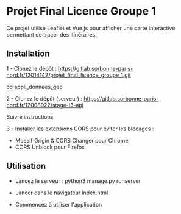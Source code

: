 # Projet Final Licence Groupe 1

Ce projet utilise Leaflet et Vue.js pour afficher une carte interactive permettant de tracer des itinéraires.

## Installation
1 - Clonez le dépôt : 
https://gitlab.sorbonne-paris-nord.fr/12014142/projet_final_licence_groupe_1.git

cd appli_donnees_geo


2 - Clonez le dépôt (serveur) :
https://gitlab.sorbonne-paris-nord.fr/12008922/stage-l3-api

Suivre instructions

3 - Installer les extensions CORS pour éviter les blocages :
- Moesif Origin & CORS Changer pour Chrome
- CORS Unblock pour Firefox

## Utilisation
- Lancez le serveur :
python3 manage.py runserver

- Lancer dans le navigateur index.html

- Commencez à utiliser l'application